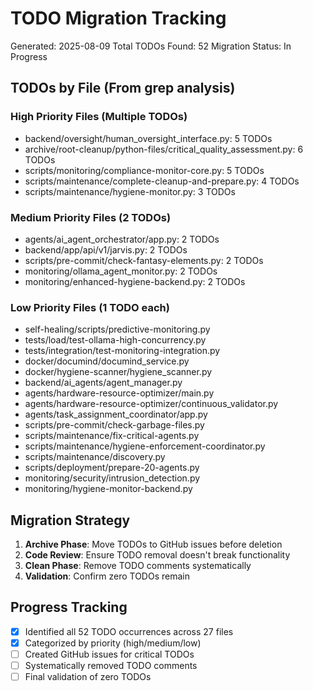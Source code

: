 # TODO Migration Tracking
Generated: 2025-08-09
Total TODOs Found: 52
Migration Status: In Progress

## TODOs by File (From grep analysis)
### High Priority Files (Multiple TODOs)
- backend/oversight/human_oversight_interface.py: 5 TODOs
- archive/root-cleanup/python-files/critical_quality_assessment.py: 6 TODOs
- scripts/monitoring/compliance-monitor-core.py: 5 TODOs
- scripts/maintenance/complete-cleanup-and-prepare.py: 4 TODOs
- scripts/maintenance/hygiene-monitor.py: 3 TODOs

### Medium Priority Files (2 TODOs)
- agents/ai_agent_orchestrator/app.py: 2 TODOs
- backend/app/api/v1/jarvis.py: 2 TODOs
- scripts/pre-commit/check-fantasy-elements.py: 2 TODOs
- monitoring/ollama_agent_monitor.py: 2 TODOs
- monitoring/enhanced-hygiene-backend.py: 2 TODOs

### Low Priority Files (1 TODO each)
- self-healing/scripts/predictive-monitoring.py
- tests/load/test-ollama-high-concurrency.py
- tests/integration/test-monitoring-integration.py
- docker/documind/documind_service.py
- docker/hygiene-scanner/hygiene_scanner.py
- backend/ai_agents/agent_manager.py
- agents/hardware-resource-optimizer/main.py
- agents/hardware-resource-optimizer/continuous_validator.py
- agents/task_assignment_coordinator/app.py
- scripts/pre-commit/check-garbage-files.py
- scripts/maintenance/fix-critical-agents.py
- scripts/maintenance/hygiene-enforcement-coordinator.py
- scripts/maintenance/discovery.py
- scripts/deployment/prepare-20-agents.py
- monitoring/security/intrusion_detection.py
- monitoring/hygiene-monitor-backend.py

## Migration Strategy
1. **Archive Phase**: Move TODOs to GitHub issues before deletion
2. **Code Review**: Ensure TODO removal doesn't break functionality
3. **Clean Phase**: Remove TODO comments systematically
4. **Validation**: Confirm zero TODOs remain

## Progress Tracking
- [x] Identified all 52 TODO occurrences across 27 files
- [x] Categorized by priority (high/medium/low)
- [ ] Created GitHub issues for critical TODOs
- [ ] Systematically removed TODO comments
- [ ] Final validation of zero TODOs